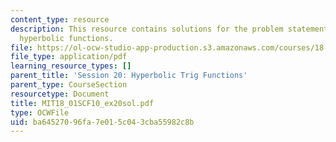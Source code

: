 ```yaml
---
content_type: resource
description: This resource contains solutions for the problem statements related to
  hyperbolic functions.
file: https://ol-ocw-studio-app-production.s3.amazonaws.com/courses/18-01sc-single-variable-calculus-fall-2010/ba64527096fa7e015c043cba55982c8b_MIT18_01SCF10_ex20sol.pdf
file_type: application/pdf
learning_resource_types: []
parent_title: 'Session 20: Hyperbolic Trig Functions'
parent_type: CourseSection
resourcetype: Document
title: MIT18_01SCF10_ex20sol.pdf
type: OCWFile
uid: ba645270-96fa-7e01-5c04-3cba55982c8b
---
```


